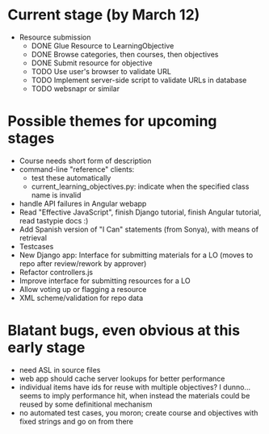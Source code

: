 Current stage (by March 12)
=========================

* Resource submission
  * DONE Glue Resource to LearningObjective
  * DONE Browse categories, then courses, then objectives
  * DONE Submit resource for objective
  * TODO Use user's browser to validate URL
  * TODO Implement server-side script to validate URLs in database
  * TODO websnapr or similar

Possible themes for upcoming stages
===================================

* Course needs short form of description
* command-line "reference" clients:
  * test these automatically
  * current\_learning\_objectives.py: indicate when the specified class name is invalid
* handle API failures in Angular webapp
* Read "Effective JavaScript", finish Django tutorial, finish Angular tutorial, read tastypie docs :)
* Add Spanish version of "I Can" statements (from Sonya), with means of retrieval
* Testcases
* New Django app: Interface for submitting materials for a LO (moves to repo after review/rework by approver)
* Refactor controllers.js
* Improve interface for submitting resources for a LO
* Allow voting up or flagging a resource
* XML scheme/validation for repo data

Blatant bugs, even obvious at this early stage
==============================================

* need ASL in source files
* web app should cache server lookups for better performance
* individual items have ids for reuse with multiple objectives?  I dunno...  seems to imply performance hit, when instead the materials could be reused by some definitional mechanism
* no automated test cases, you moron; create course and objectives with fixed strings and go on from there

